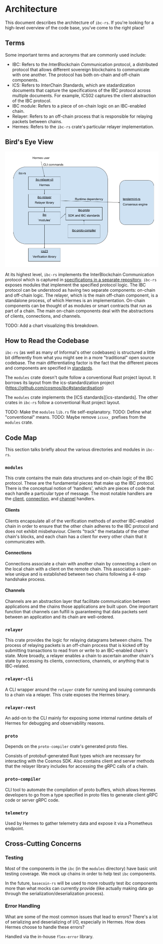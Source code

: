 # Architecture

This document describes the architecture of `ibc-rs`. If you're looking for a high-level overview of the code base, you've come to the right place!

## Terms 

Some important terms and acronyms that are commonly used include:

 * IBC: Refers to the *I*nter*B*lockchain *C*ommunication protocol, a distributed protocol that allows different sovereign blockchains to communicate with one another. The protocol has both on-chain and off-chain components.
 * ICS: Refers to *I*nter*C*hain *S*tandards, which are stadardization documents that capture the specifications of the IBC protocol across multiple documents. For example, ICS02 captures the client abstraction of the IBC protocol.
 * IBC module: Refers to a piece of on-chain logic on an IBC-enabled chain.
 * Relayer: Refers to an off-chain process that is responsible for relaying packets between chains.
 * Hermes: Refers to the `ibc-rs` crate's particular relayer implementation. 

## Bird's Eye View

![](docs/architecture/assets/ibc-rs-layout.png)

At its highest level, `ibc-rs` implements the InterBlockchain Communication protocol which is captured in [specifications in a separate repository](ibc-specs). `ibc-rs` exposes modules that implement the specified protocol logic. The IBC protocol can be understood as having two separate components: on-chain and off-chain logic. The relayer, which is the main off-chain component, is a standalone process, of which Hermes is an implementation. On-chain components can be thought of as modules or smart contracts that run as part of a chain. The main on-chain components deal with the abstractions of clients, connections, and channels. 

TODO: Add a chart visualizing this breakdown.

## How to Read the Codebase

`ibc-rs` (as well as many of Informal's other codebases) is structured a little bit differently from what you might see in a more "traditional" open source codebase. The main differentiating factor is the fact that the different pieces and components are specified in [standards](ibc-standards).

The `modules` crate doesn't quite follow a conventional Rust project layout. It borrows its layout from the ics-standardization project (https://github.com/cosmos/ibc#standardisation)

The `modules` crate implements the [ICS standards][ics-standards]. The other crates in `ibc-rs` follow a conventional Rust project layout. 

TODO: Make the `modules` `lib.rs` file self-explanatory.
TODO: Define what "conventional" means. 
TODO: Maybe remove `icsxx_` prefixes from the `modules` crate. 

## Code Map 

This section talks briefly about the various directories and modules in `ibc-rs`. 

### `modules`

This crate contains the main data structures and on-chain logic of the IBC protocol. These are the fundamental pieces that make up the IBC protocol. There is the conceptual notion of 'handlers', which are pieces of code that each handle a particular type of message. The most notable handlers are the [client](ibc-client), [connection](ibc-connection), and [channel](ibc-channel) handlers.  

#### Clients

Clients encapsulate all of the verification methods of another IBC-enabled chain in order to ensure that the other chain adheres to the IBC protocol and does not exhibit misbehaviour. Clients "track" the metadata of the other chain's blocks, and each chain has a client for every other chain that it communicates with. 

#### Connections

Connections associate a chain with another chain by connecting a client on the local chain with a client on the remote chain. This association is pair-wise unique and is established between two chains following a 4-step handshake process. 

#### Channels

Channels are an abstraction layer that facilitate communication between applications and the chains those applications are built upon. One important function that channels can fulfill is guaranteeing that data packets sent between an application and its chain are well-ordered. 

### `relayer`

This crate provides the logic for relaying datagrams between chains. The process of relaying packets is an off-chain process that is kicked off by submitting transactions to read from or write to an IBC-enabled chain's state. More broadly, a relayer enables a chain to ascertain another chain's state by accessing its clients, connections, channels, or anything that is IBC-related.

### `relayer-cli`

A CLI wrapper around the `relayer` crate for running and issuing commands to a chain via a relayer. This crate exposes the Hermes binary. 

### `relayer-rest`

An add-on to the CLI mainly for exposing some internal runtime details of Hermes for debugging and observability reasons. 

### `proto`

Depends on the `proto-compiler` crate's generated proto files.

Consists of protobuf-generated Rust types which are necessary for interacting with the Cosmos SDK. Also contains client and server methods that the relayer library includes for accessing the gRPC calls of a chain.

### `proto-compiler`

CLI tool to automate the compilation of proto buffers, which allows Hermes developers to go from a type specified in proto files to generate client gRPC code or server gRPC code.

### `telemetry`

Used by Hermes to gather telemetry data and expose it via a Prometheus endpoint.

## Cross-Cutting Concerns

### Testing

Most of the components in the `ibc` (in the `modules` directory) have basic unit testing coverage. We mock up chains in order to help test `ibc` components. 

In the future, `basecoin-rs` will be used to more robustly test ibc components more than what mocks can currently provide (like actually making data go through the serialization/deserialization process). 

### Error Handling 

What are some of the most common issues that lead to errors? There's a lot of serializing and deserializing of I/O, especially in Hermes. How does Hermes choose to handle these errors? 

Handled via the in-house `flex-error` library. 


[ibc-specs]: https://github.com/cosmos/ibc#interchain-standards
[ibc-standards]: https://github.com/cosmos/ibc#standardisation
[ibc-client]: https://github.com/informalsystems/ibc-rs/tree/master/modules/src/ics02_client
[ibc-connection]: https://github.com/informalsystems/ibc-rs/tree/master/modules/src/ics03_connection
[ibc-channel]: https://github.com/informalsystems/ibc-rs/tree/master/modules/src/ics04_channel

